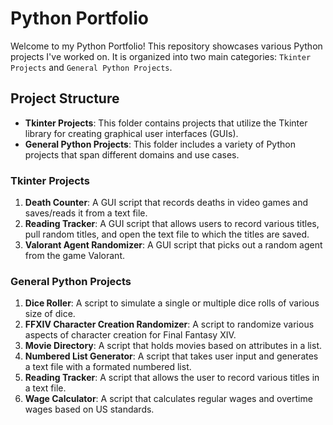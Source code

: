 # Python Portfolio

Welcome to my Python Portfolio! This repository showcases various Python projects I've worked on. It is organized into two main categories: `Tkinter Projects` and `General Python Projects`.

## Project Structure

- **Tkinter Projects**: This folder contains projects that utilize the Tkinter library for creating graphical user interfaces (GUIs).
- **General Python Projects**: This folder includes a variety of Python projects that span different domains and use cases.

### Tkinter Projects

1. **Death Counter**: A GUI script that records deaths in video games and saves/reads it from a text file.
2. **Reading Tracker**: A GUI script that allows users to record various titles, pull random titles, and open the text file to which the titles are saved.
3. **Valorant Agent Randomizer**: A GUI script that picks out a random agent from the game Valorant.

### General Python Projects

1. **Dice Roller**: A script to simulate a single or multiple dice rolls of various size of dice.
2. **FFXIV Character Creation Randomizer**: A script to randomize various aspects of character creation for Final Fantasy XIV.
3. **Movie Directory**: A script that holds movies based on attributes in a list.
4. **Numbered List Generator**: A script that takes user input and generates a text file with a formated numbered list.
5. **Reading Tracker**: A script that allows the user to record various titles in a text file.
6. **Wage Calculator**: A script that calculates regular wages and overtime wages based on US standards.

